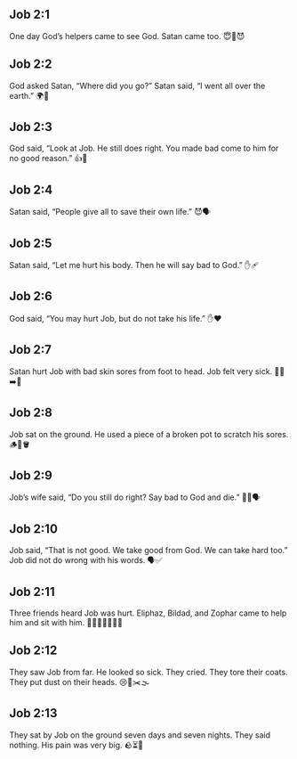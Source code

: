 ## Job 2:1
One day God’s helpers came to see God. Satan came too. 😇🙏😈
## Job 2:2
God asked Satan, “Where did you go?” Satan said, “I went all over the earth.” 🌍👣
## Job 2:3
God said, “Look at Job. He still does right. You made bad come to him for no good reason.” 👍🙏
## Job 2:4
Satan said, “People give all to save their own life.” 😈🗣️
## Job 2:5
Satan said, “Let me hurt his body. Then he will say bad to God.” ✋🩹
## Job 2:6
God said, “You may hurt Job, but do not take his life.” ✋❤️
## Job 2:7
Satan hurt Job with bad skin sores from foot to head. Job felt very sick. 🤒🦶➡️👤
## Job 2:8
Job sat on the ground. He used a piece of a broken pot to scratch his sores. 🪵🧩🪣
## Job 2:9
Job’s wife said, “Do you still do right? Say bad to God and die.” 👩‍🦰🗣️
## Job 2:10
Job said, “That is not good. We take good from God. We can take hard too.” Job did not do wrong with his words. 🗣️✅
## Job 2:11
Three friends heard Job was hurt. Eliphaz, Bildad, and Zophar came to help him and sit with him. 🚶‍♂️🚶‍♂️🚶‍♂️🤝
## Job 2:12
They saw Job from far. He looked so sick. They cried. They tore their coats. They put dust on their heads. 😢👕✂️🌫️
## Job 2:13
They sat by Job on the ground seven days and seven nights. They said nothing. His pain was very big. 🪨⏳🤫
